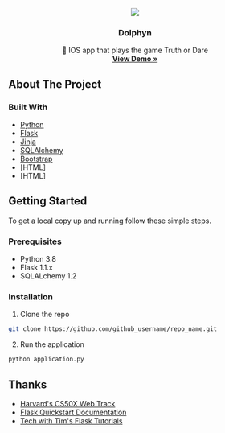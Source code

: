 <!-- PROJECT LOGO -->
<p align="center">
  <a href="https://github.com/github_username/repo_name">
    <IMG SRC="https://user-images.githubusercontent.com/56772737/90968078-23369700-e49d-11ea-8ac3-bc389ad5c15c.gif
">
  </a>

  <h3 align="center">Dolphyn</h3>

  <p align="center">
    📱 IOS app that plays the game Truth or Dare
    <br />
    <a href="https://www.youtube.com/watch?v=GkV7ON2_gdQ&ab_channel=MikeC"><strong>View Demo »</strong></a>
  </p>
</p>



<!-- ABOUT THE PROJECT -->
## About The Project

### Built With

* [Python](https://www.python.org/)
* [Flask](https://flask.palletsprojects.com/en/1.1.x/)
* [Jinja](https://jinja.palletsprojects.com/en/2.11.x/)
* [SQLAlchemy](https://www.sqlalchemy.org/)
* [Bootstrap](https://getbootstrap.com/)
* [HTML]
* [HTML]



<!-- GETTING STARTED -->
## Getting Started

To get a local copy up and running follow these simple steps.

### Prerequisites

* Python 3.8
* Flask 1.1.x
* SQLALchemy 1.2

### Installation

1. Clone the repo
```sh
git clone https://github.com/github_username/repo_name.git
```

2. Run the application
```bash
python application.py
```


<!-- ACKNOWLEDGEMENTS -->
## Thanks

* [Harvard's CS50X Web Track](https://cs50.harvard.edu/x/2020/tracks/web/)
* [Flask Quickstart Documentation](https://flask.palletsprojects.com/en/1.1.x/quickstart/#quickstart)
* [Tech with Tim's Flask Tutorials](https://www.youtube.com/playlist?list=PLzMcBGfZo4-n4vJJybUVV3Un_NFS5EOgX)
